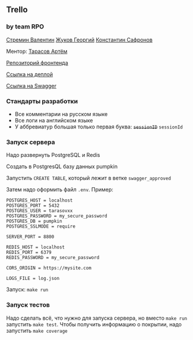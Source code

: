 ## Trello

### by team RPO

[Стремин Валентин](https://github.com/supchaser)
[Жуков Георгий](https://github.com/dedxyk594)
[Константин Сафронов](https://github.com/kosafronov)

Ментор: [Тарасов Артём](https://github.com/tarasovxx)

[Репозиторий фронтенда](https://github.com/frontend-park-mail-ru/2024_2_RPO)

[Ссылка на деплой](http://109.120.180.70:8002)

[Ссылка на Swagger](https://dedxyk594.github.io/swagger_ui_RPO/index.html)

### Стандарты разработки

* Все комментарии на русском языке
* Все логи на английском языке
* У аббревиатур большая только первая буква: ~~`sessionID`~~ `sessionId`

### Запуск сервера

Надо развернуть PostgreSQL и Redis

Создать в PostgresQL базу данных pumpkin

Запустить `CREATE TABLE`, который лежит в ветке `swagger_approved`

Затем надо оформить файл `.env`. Пример:

```
POSTGRES_HOST = localhost
POSTGRES_PORT = 5432
POSTGRES_USER = tarasovxx
POSTGRES_PASSWORD = my_secure_password
POSTGRES_DB = pumpkin
POSTGRES_SSLMODE = require

SERVER_PORT = 8800

REDIS_HOST = localhost
REDIS_PORT = 6379
REDIS_PASSWORD = my_secure_password

CORS_ORIGIN = https://mysite.com

LOGS_FILE = log.json
```

Запуск: `make run`

### Запуск тестов

Надо сделать всё, что нужно для запуска сервера, но вместо `make run` запустить `make test`. Чтобы получить информацию о покрытии, надо запустить `make coverage`

